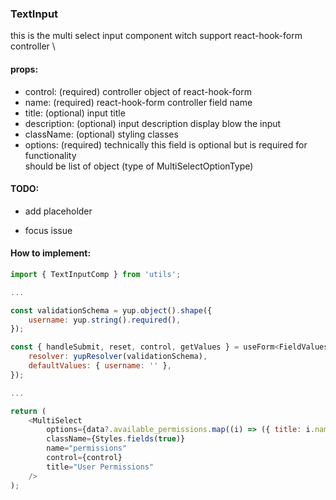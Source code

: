 ### TextInput

this is the multi select input component witch support react-hook-form controller \

#### props:

-   control: (required) controller object of react-hook-form
-   name: (required) react-hook-form controller field name
-   title: (optional) input title
-   description: (optional) input description display blow the input
-   className: (optional) styling classes
-   options: (required) technically this field is optional but is required for functionality \
    should be list of object (type of MultiSelectOptionType)

#### TODO:

-   add placeholder

-   focus issue

#### How to implement:

```javascript
import { TextInputComp } from 'utils';

...

const validationSchema = yup.object().shape({
    username: yup.string().required(),
});

const { handleSubmit, reset, control, getValues } = useForm<FieldValues>({
    resolver: yupResolver(validationSchema),
    defaultValues: { username: '' },
});

...

return (
    <MultiSelect
        options={data?.available_permissions.map((i) => ({ title: i.name, value: i.id }))}
        className={Styles.fields(true)}
        name="permissions"
        control={control}
        title="User Permissions"
    />
);
```
